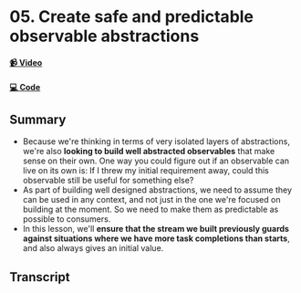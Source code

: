 # 05. Create safe and predictable observable abstractions

#### [📹 Video](https://egghead.io/lessons/rxjs-create-safe-and-predictable-observable-abstractions)

#### [💻 Code](https://github.com/rarmatei/egghead-thinking-reactively/blob/lesson-05/src/lesson-code/TaskProgressService.js)

## Summary

- Because we're thinking in terms of very isolated layers of abstractions, we're also **looking to build well abstracted observables** that make sense on their own. One way you could figure out if an observable can live on its own is: If I threw my initial requirement away, could this observable still be useful for something else?
- As part of building well designed abstractions, we need to assume they can be used in any context, and not just in the one we're focused on building at the moment. So we need to make them as predictable as possible to consumers.
- In this lesson, we'll **ensure that the stream we built previously guards against situations where we have more task completions than starts**, and also always gives an initial value.

## Transcript
